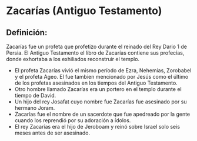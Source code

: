 # Zacarías (Antiguo Testamento)

## Definición: 

Zacarías fue un profeta que profetizo durante el reinado del Rey Dario 1 de Persia.  El Antiguo Testamento el libro de Zacarías contiene sus profecías, donde exhortaba a los exhiliados reconstruir el templo.

* El profeta Zacarías vivió el mismo período de Ezra, Nehemías, Zorobabel y el profeta Ageo.  El fue tambien mencionado por Jesús como el último de los profetas asesinados en los tiempos del Antiguo Testamento.
* Otro hombre llamado Zacarías era un portero en el templo durante el tiempo de David.
* Un hijo del rey Josafat cuyo nombre fue Zacarías fue  asesinado por su hermano Joram.
* Zacarías fue el nombre de un sacerdote que fue apedreado por la gente cuando los reprendió por su adoración a ídolos.
* El rey Zacarías era el hijo de Jeroboam y reinó sobre Israel solo seis meses antes de ser asesinado.

